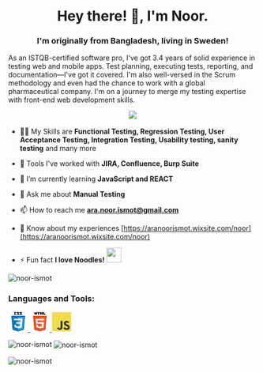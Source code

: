 <h1 align="center">Hey there! 👋, I'm Noor. </h1>
<h3 align="center">I'm originally from Bangladesh, living in Sweden!</h3>
<p>As an ISTQB-certified software pro, I've got 3.4 years of solid experience in testing web and mobile apps. Test planning, executing tests, reporting, and documentation—I've got it covered. I'm also well-versed in the Scrum methodology and even had the chance to work with a global pharmaceutical company.  I'm on a journey to merge my testing expertise with front-end web development skills.<p>
<p align="center"><img src="https://media.giphy.com/media/v1.Y2lkPTc5MGI3NjExYjgwY2JkYWNlNjMzZTBkZGZlNDJmOWUxZDlhZTExNDVkYmZhNDM4YiZlcD12MV9pbnRlcm5hbF9naWZzX2dpZklkJmN0PXM/rsUGLKwgSvSxmq1VrZ/giphy.gif" height=300px></p>

- 👨‍💻 My Skills are **Functional Testing, Regression Testing, User Acceptance Testing, Integration Testing, Usability testing, sanity testing** and many more

- 🔭 Tools I've worked with **JIRA, Confluence, Burp Suite**

- 🌱 I’m currently learning **JavaScript and REACT**

- 💬 Ask me about **Manual Testing**

- 📫 How to reach me **ara.noor.ismot@gmail.com**

- 📄 Know about my experiences [https://aranoorismot.wixsite.com/noor](https://aranoorismot.wixsite.com/noor)

- ⚡ Fun fact **I love Noodles!** <img src="https://cdn.pixabay.com/animation/2022/09/28/13/43/13-43-05-159_512.gif" height=30px width=30px>
<p align="left"> <img src="https://komarev.com/ghpvc/?username=noor-ismot&label=Profile%20views&color=0e75b6&style=flat" alt="noor-ismot" /> </p>

<h3 align="left">Languages and Tools:</h3>
<p align="left"> <a href="https://www.w3schools.com/css/" target="_blank" rel="noreferrer"> <img src="https://raw.githubusercontent.com/devicons/devicon/master/icons/css3/css3-original-wordmark.svg" alt="css3" width="40" height="40"/> </a> <a href="https://www.w3.org/html/" target="_blank" rel="noreferrer"> <img src="https://raw.githubusercontent.com/devicons/devicon/master/icons/html5/html5-original-wordmark.svg" alt="html5" width="40" height="40"/> </a> <a href="https://developer.mozilla.org/en-US/docs/Web/JavaScript" target="_blank" rel="noreferrer"> <img src="https://raw.githubusercontent.com/devicons/devicon/master/icons/javascript/javascript-original.svg" alt="javascript" width="40" height="40"/> </a> </p>

<p><img align="left" src="https://github-readme-stats.vercel.app/api/top-langs?username=noor-ismot&show_icons=true&locale=en&layout=compact" alt="noor-ismot" /></p>

<p>&nbsp;<img align="center" src="https://github-readme-stats.vercel.app/api?username=noor-ismot&show_icons=true&locale=en" alt="noor-ismot" /></p>

<p><img align="center" src="https://github-readme-streak-stats.herokuapp.com/?user=noor-ismot&" alt="noor-ismot" /></p>
